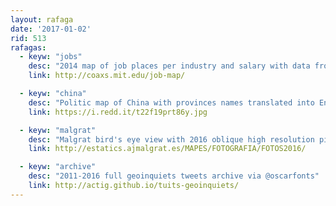 ```yaml
---
layout: rafaga
date: '2017-01-02'
rid: 513
rafagas:
  - keyw: "jobs"
    desc: "2014 map of job places per industry and salary with data from Los Angeles, Boston and London"
    link: http://coaxs.mit.edu/job-map/

  - keyw: "china"
    desc: "Politic map of China with provinces names translated into English"
    link: https://i.redd.it/t22f19prt86y.jpg

  - keyw: "malgrat"
    desc: "Malgrat bird's eye view with 2016 oblique high resolution pictures"
    link: http://estatics.ajmalgrat.es/MAPES/FOTOGRAFIA/FOTOS2016/

  - keyw: "archive"
    desc: "2011-2016 full geoinquiets tweets archive via @oscarfonts"
    link: http://actig.github.io/tuits-geoinquiets/
---
```

